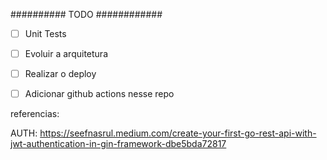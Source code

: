 ########## TODO ############

- [ ] Unit Tests
- [ ] Evoluir a arquitetura
- [ ] Realizar o deploy
- [ ] Adicionar github actions nesse repo


referencias:


AUTH:
https://seefnasrul.medium.com/create-your-first-go-rest-api-with-jwt-authentication-in-gin-framework-dbe5bda72817